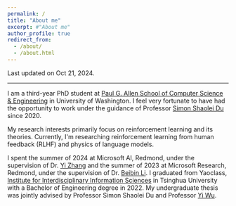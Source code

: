 ```yaml
---
permalink: /
title: "About me"
excerpt: #"About me"
author_profile: true
redirect_from: 
  - /about/
  - /about.html
---
```


Last updated on Oct 21, 2024.

---

I am a third-year PhD student at [Paul G. Allen School of Computer Science & Engineering](https://www.cs.washington.edu/) in University of Washington.
I feel very fortunate to have had the opportunity to work under the guidance of Professor [Simon Shaolei Du](https://simonshaoleidu.com/) since 2020.

My research interests primarily focus on reinforcement learning and its theories.
Currently, I'm researching reinforcement learning from human feedback (RLHF) and physics of language models.

I spent the summer of 2024 at Microsoft AI, Redmond, under the supervision of Dr. [Yi Zhang](https://www.yi-zhang.me/) and the summer of 2023 at Microsoft Research, Redmond, under the supervision of Dr. [Beibin Li](https://www.beibinli.com/).
I graduated from Yaoclass, [Institute for Interdisciplinary Information Sciences](https://iiis.tsinghua.edu.cn/en/) in Tsinghua University with a Bachelor of Engineering degree in 2022.
My undergraduate thesis was jointly advised by Professor Simon Shaolei Du and Professor [Yi Wu](https://jxwuyi.weebly.com/).

